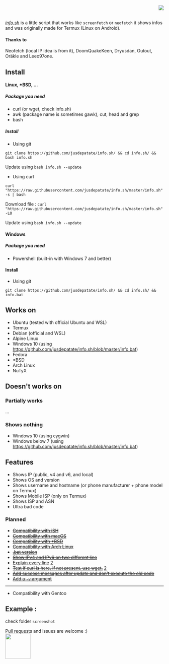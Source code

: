 <div align="right"><img src="https://raw.githubusercontent.com/jusdepatate/info.sh/master/logomadein5minutes.png" /></div><br>

<a href="https://github.com/jusdepatate/info.sh/blob/master/info.sh"><i>info.sh</i></a> is a little script that works like `screenfetch` or `neofetch` it shows infos and was originally made for Termux (Linux on Android).

#### Thanks to
Neofetch (local IP idea is from it), DoomQuakeKeen, Dryusdan, Outout, Oräkle and Leeo97one.

## Install

#### Linux, \*BSD, ...
##### Package you need
- curl (or wget, check info.sh)
- awk (package name is sometimes gawk), cut, head and grep
- bash

##### Install
- Using git

`git clone https://github.com/jusdepatate/info.sh/ && cd info.sh/ && bash info.sh`

Update using `bash info.sh --update`

- Using curl

`curl "https://raw.githubusercontent.com/jusdepatate/info.sh/master/info.sh" -s | bash`

Download file : `curl "https://raw.githubusercontent.com/jusdepatate/info.sh/master/info.sh" -LO`

Update using `bash info.sh --update`

#### Windows
##### Package you need
- Powershell (built-in with Windows 7 and better)

#### Install

- Using git

`git clone https://github.com/jusdepatate/info.sh/ && cd info.sh/ && info.bat`

## Works on
- Ubuntu (tested with official Ubuntu and WSL)
- Termux
- Debian (official and WSL)
- Alpine Linux
- Windows 10 (using https://github.com/jusdepatate/info.sh/blob/master/info.bat)
- Fedora
- \*BSD
- Arch Linux
- NuTyX

## Doesn't works on
### Partially works
...
### Shows nothing
- Windows 10 (using cygwin)
- Windows below 7 (using https://github.com/jusdepatate/info.sh/blob/master/info.bat)

## Features
- Shows IP (public, v4 and v6, and local)
- Shows OS and version
- Shows username and hostname (or phone manufacturer + phone model on Termux)
- Shows Mobile ISP (only on Termux)
- Shows ISP and ASN
- Ultra bad code

### Planned
- [~~Compatibility with iSH~~](https://github.com/jusdepatate/info.sh/commit/f3bbc05b6e4225d06757b54f31ecff7ef60b2448)
- [~~Compatibility with macOS~~](https://github.com/jusdepatate/info.sh/commit/609b744cc6ba6b9da350cfb3f979c2f53941368f)
- [~~Compatibility with \*BSD~~](https://github.com/jusdepatate/info.sh/commit/df4f9159a4f8e85af494e8216d3ae0124b9e7ab1)
- [~~Compatibility with Arch Linux~~](https://github.com/jusdepatate/info.sh/commit/40539e49c42bcd44eefa9ce71ae2fb89e53cfd73)
- [~~.bat version~~](https://github.com/jusdepatate/info.sh/commit/429e13447603005a4631155ed11b436d3561e29e)
- [~~Show IPv4 and IPv6 on two different line~~](https://github.com/jusdepatate/info.sh/commit/c2a929935705e8647f2cce32a9d5e4fc54d026a6)
- [~~Explain every line~~](https://github.com/jusdepatate/info.sh/commit/f45db7cf90e5f412541e4a05098dfabed694d5d0) [2](https://github.com/jusdepatate/info.sh/commit/3f146f235e72d52c1a30fa86bc43c73ef3b6a2d6)
- [~~Test if curl is here, if not present, use wget.~~](https://github.com/jusdepatate/info.sh/commit/f3c73c9e1414253f8dd1dee4871184b804cfb49a) [2](https://github.com/jusdepatate/info.sh/commit/0b3bb3e68c767872a8289fb3d4e4f9abae7fd23c)
- [~~Add success messages after update and don't execute the old code~~](https://github.com/jusdepatate/info.sh/commit/f3c73c9e1414253f8dd1dee4871184b804cfb49a)
- [~~Add a <code>-v</code> argument~~](https://github.com/jusdepatate/info.sh/commit/f3c73c9e1414253f8dd1dee4871184b804cfb49a)
---
- Compatibility with Gentoo

## Example :
check folder `screenshot`

Pull requests and issues are welcome :)<br>
<img width="80px" src="https://upload.wikimedia.org/wikipedia/commons/thumb/0/0a/By-nc.svg/2560px-By-nc.svg">

